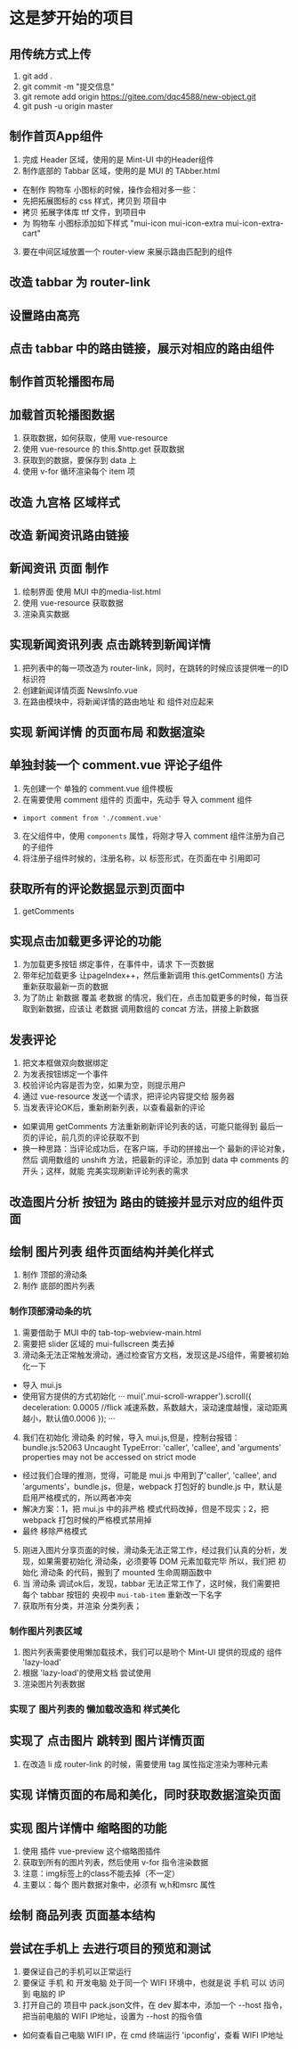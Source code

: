 # 这是梦开始的项目

## 用传统方式上传
1. git add .
2. git commit -m "提交信息"
3. git remote add origin https://gitee.com/dqc4588/new-object.git
4. git push -u origin master

## 制作首页App组件
1. 完成 Header 区域，使用的是 Mint-UI 中的Header组件
2. 制作底部的 Tabbar 区域，使用的是 MUI 的 TAbber.html
 + 在制作 购物车 小图标的时候，操作会相对多一些：
 + 先把拓展图标的 css 样式，拷贝到 项目中
 + 拷贝 拓展字体库 ttf 文件，到项目中
 + 为 购物车 小图标添加如下样式 "mui-icon mui-icon-extra mui-icon-extra-cart"
3. 要在中间区域放置一个 router-view 来展示路由匹配到的组件

## 改造 tabbar 为 router-link

## 设置路由高亮

## 点击 tabbar 中的路由链接，展示对相应的路由组件

## 制作首页轮播图布局

## 加载首页轮播图数据
1. 获取数据，如何获取，使用 vue-resource
2. 使用 vue-resource 的 this.$http.get 获取数据
3. 获取到的数据，要保存到 data 上
4. 使用 v-for 循环渲染每个 item 项

## 改造 九宫格 区域样式

## 改造 新闻资讯路由链接

## 新闻资讯 页面 制作
1. 绘制界面 使用 MUI 中的media-list.html 
2. 使用 vue-resource 获取数据
3. 渲染真实数据

## 实现新闻资讯列表 点击跳转到新闻详情
1. 把列表中的每一项改造为 router-link，同时，在跳转的时候应该提供唯一的ID标识符
2. 创建新闻详情页面 NewsInfo.vue
3. 在路由模块中，将新闻详情的路由地址 和 组件对应起来

## 实现 新闻详情 的页面布局 和数据渲染

## 单独封装一个 comment.vue 评论子组件
1. 先创建一个 单独的 comment.vue 组件模板
2. 在需要使用 comment 组件的 页面中，先动手 导入 comment 组件
 + `import comment from './comment.vue'`
3. 在父组件中，使用 `components` 属性，将刚才导入 comment 组件注册为自己的子组件
4. 将注册子组件时候的，注册名称，以 标签形式，在页面在中 引用即可

## 获取所有的评论数据显示到页面中
1. getComments

## 实现点击加载更多评论的功能
1. 为加载更多按钮 绑定事件，在事件中，请求 下一页数据
2. 带年纪加载更多 让pageIndex++，然后重新调用 this.getComments() 方法重新获取最新一页的数据
3. 为了防止 新数据 覆盖 老数据 的情况，我们在，点击加载更多的时候，每当获取到新数据，应该让 老数据 调用数组的 concat 方法，拼接上新数据

## 发表评论
1. 把文本框做双向数据绑定
2. 为发表按钮绑定一个事件
3. 校验评论内容是否为空，如果为空，则提示用户
4. 通过 vue-resource 发送一个请求，把评论内容提交给 服务器
5. 当发表评论OK后，重新刷新列表，以查看最新的评论
 + 如果调用 getComments 方法重新刷新评论列表的话，可能只能得到 最后一页的评论，前几页的评论获取不到
 + 换一种思路：当评论成功后，在客户端，手动的拼接出一个 最新的评论对象，然后 调用数组的 unshift 方法，把最新的评论，添加到 data 中 comments 的开头；这样，就能 完美实现刷新评论列表的需求

## 改造图片分析 按钮为 路由的链接并显示对应的组件页面

 ## 绘制 图片列表 组件页面结构并美化样式
 1. 制作 顶部的滑动条
 2. 制作 底部的图片列表

### 制作顶部滑动条的坑
1. 需要借助于 MUI 中的 tab-top-webview-main.html
2. 需要把 slider 区域的 mui-fullscreen 类去掉
3. 滑动条无法正常触发滑动，通过检查官方文档，发现这是JS组件，需要被初始化一下
 + 导入 mui.js
 + 使用官方提供的方式初始化
 ···
     mui('.mui-scroll-wrapper').scroll({
     deceleration: 0.0005 //flick 减速系数，系数越大，滚动速度越慢，滚动距离越小，默认值0.0006
    });
 ···
4. 我们在初始化 滑动条 的时候，导入 mui.js,但是，控制台报错：bundle.js:52063 Uncaught TypeError: 'caller', 'callee', and 'arguments' properties may not be accessed on strict mode 
 + 经过我们合理的推测，觉得，可能是 mui.js 中用到了'caller', 'callee', and 'arguments'，bundle.js，但是，webpack 打包好的 bundle.js 中，默认是启用严格模式的，所以两者冲突
 + 解决方案：1，把 mui.js 中的非严格 模式代码改掉，但是不现实；2，把 webpack 打包时候的严格模式禁用掉
 + 最终 移除严格模式
5. 刚进入图片分享页面的时候，滑动条无法正常工作，经过我们认真的分析，发现，如果需要初始化 滑动条，必须要等 DOM 元素加载完毕 所以，我们把 初始化 滑动条 的代码，搬到了 mounted 生命周期函数中
6. 当 滑动条 调试ok后，发现，tabbar 无法正常工作了，这时候，我们需要把 每个 tabbar 按钮的 央视中 `mui-tab-item` 重新改一下名字
7. 获取所有分类，并渲染 分类列表；

### 制作图片列表区域
1. 图片列表需要使用懒加载技术，我们可以是哟个 Mint-UI 提供的现成的 组件 'lazy-load'
2. 根据 'lazy-load'的使用文档 尝试使用
3. 渲染图片列表数据

### 实现了 图片列表的 懒加载改造和 样式美化

## 实现了 点击图片 跳转到 图片详情页面
1. 在改造 li 成 router-link 的时候，需要使用 tag 属性指定渲染为哪种元素

## 实现 详情页面的布局和美化，同时获取数据渲染页面

## 实现 图片详情中 缩略图的功能
1. 使用 插件 vue-preview 这个缩略图插件
2. 获取到所有的图片列表，然后使用 v-for 指令渲染数据
3. 注意：img标签上的class不能去掉（不一定）
4. 主要以：每个 图片数据对象中，必须有 w,h和msrc 属性

## 绘制 商品列表 页面基本结构

## 尝试在手机上 去进行项目的预览和测试
1. 要保证自己的手机可以正常运行
2. 要保证 手机 和 开发电脑 处于同一个 WIFI 环境中，也就是说 手机 可以 访问到 电脑的 IP
3. 打开自己的 项目中 pack.json文件，在 dev 脚本中，添加一个 --host 指令，把当前电脑的 WIFI IP地址，设置为 --host 的指令值
 +  如何查看自己电脑 WIFI IP，在 cmd 终端运行 'ipconfig'，查看 WIFI IP地址